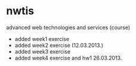 nwtis
=====

advanced web technologies and services (course)

* added week1 exercise
* added week2 exercise (12.03.2013.)
* added week3 exercise
* added week4 exercise and hw1 26.03.2013.
